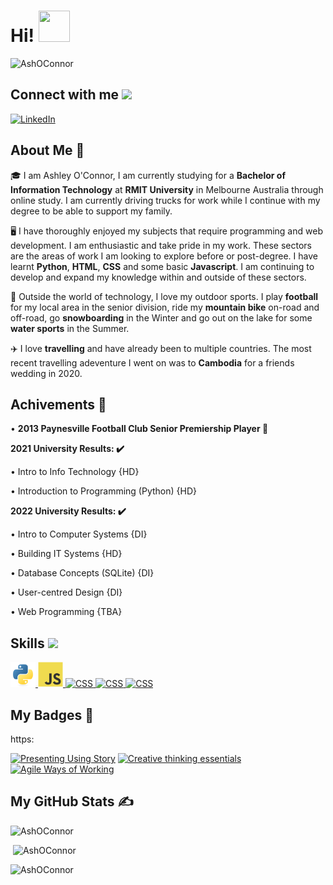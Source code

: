 <h1>Hi! <img src = "https://raw.githubusercontent.com/MartinHeinz/MartinHeinz/master/wave.gif" width="50" height="50"></h1>
<p> <img src="https://komarev.com/ghpvc/?username=AshOConnor" alt="AshOConnor" /> </p>

<h2> Connect with me <img src='https://raw.githubusercontent.com/ShahriarShafin/ShahriarShafin/main/Assets/handshake.gif' width="100"> </h2>
<p> <a href="https://www.linkedin.com/in/ash-oconnor/" target="_blank"> <img src="https://img.shields.io/badge/LinkedIn-0077B5?style=for-the-badge&logo=linkedin&logoColor=white" alt="LinkedIn"/> </a></p>

<h2>About Me 📣</h2>
<p>🎓 I am Ashley O'Connor, I am currently studying for a <b>Bachelor of Information Technology</b> at <b>RMIT University</b> in Melbourne Australia through online study. I am currently driving trucks for work while I continue with my degree to be able to support my family.</p>
<break>
<p>🖥️ I have thoroughly enjoyed my subjects that require programming and web development. I am enthusiastic and take pride in my work. These sectors are the areas of work I am looking to explore before or post-degree. I have learnt <b>Python</b>, <b>HTML</b>, <b>CSS</b> and some basic <b>Javascript</b>. I am continuing to develop and expand my knowledge within and outside of these sectors.</p>
<break>
<p>🌱 Outside the world of technology, I love my outdoor sports. I play <b>football</b> for my local area in the senior division, ride my <b>mountain bike</b> on-road and off-road, go <b>snowboarding</b> in the Winter and go out on the lake for some <b>water sports</b> in the Summer.</p>
<break>
<p>✈️ I love <b>travelling</b> and have already been to multiple countries. The most recent travelling adeventure I went on was to <b>Cambodia</b> for a friends wedding in 2020. 
</p>
<h2>Achivements 🏅</h2>
<p>&#x2022; <b>2013 Paynesville Football Club Senior Premiership Player 🏉</b>
</p>
<p><b>2021 University Results: ✔️</b></p>
<p>&#x2022; Intro to Info Technology {HD}</p>
<p>&#x2022; Introduction to Programming (Python) {HD}</p>

<p><b>2022 University Results: ✔️</b></p>
<p>&#x2022; Intro to Computer Systems {DI}</p>
<p>&#x2022; Building IT Systems {HD}</p>
<p>&#x2022; Database Concepts (SQLite) {DI}</p>
<p>&#x2022; User-centred Design {DI}</p>
<p>&#x2022; Web Programming {TBA}</p>
<break>

<h2> Skills <img src = "https://media2.giphy.com/media/QssGEmpkyEOhBCb7e1/giphy.gif?cid=ecf05e47a0n3gi1bfqntqmob8g9aid1oyj2wr3ds3mg700bl&rid=giphy.gif" width="32"></h2>
<p> <a href="https://www.python.org" target="_blank"> <img src="https://raw.githubusercontent.com/devicons/devicon/master/icons/python/python-original.svg" alt="python" width="40" height="40"/> </a> <a href="https://developer.mozilla.org/en-US/docs/Web/JavaScript" target="_blank"> <img src="https://raw.githubusercontent.com/devicons/devicon/master/icons/javascript/javascript-original.svg" alt="javascript" width="40" height="40"/> </a> <a href="https://en.wikipedia.org/wiki/CSS" target="_blank"> <img src="https://upload.wikimedia.org/wikipedia/commons/thumb/d/d5/CSS3_logo_and_wordmark.svg/1200px-CSS3_logo_and_wordmark.svg.png" alt="CSS" width="40" height="40"/> </a> <a href="https://en.wikipedia.org/wiki/HTML5" target="_blank"> <img src="https://upload.wikimedia.org/wikipedia/commons/thumb/6/61/HTML5_logo_and_wordmark.svg/1200px-HTML5_logo_and_wordmark.svg.png" alt="CSS" width="40" height="40"/> <a href="https://www.sqlite.org/index.html" target="_blank"> <img src="https://www.sqlite.org/images/sqlite370_banner.gif" alt="CSS" width="40" height="40"/> </p> </a>

<h2>My Badges 📕</h2>https:

<!--START_SECTION:badges-->
[![Presenting Using Story](https://images.credly.com/size/150x150/images/598f2073-6d4a-4326-8aef-5eb67a2cafd4/cd5df1e1d4b7dfb315f4124dca8476fe.png)](http://www.credly.com/badges/a9d1a01c-2400-4ebe-8ab0-8760b419771d "Presenting Using Story")
[![Creative thinking essentials](https://images.credly.com/size/150x150/images/59938b23-a0df-4515-b296-adb6f89057d3/f6108f81379233b239a0df742cc3c222.png)](http://www.credly.com/badges/35c0de4f-e799-4f0b-9425-9ba21878cd4a "Creative thinking essentials")
[![Agile Ways of Working](https://images.credly.com/size/150x150/images/ba031ea5-9a15-4d02-9746-5f7998db0587/29bf79722dfce48eadd17a0ebf836f46.png)](http://www.credly.com/badges/0f7253ac-317b-4905-9ef1-b921b6b12412 "Agile Ways of Working")
<!--END_SECTION:badges-->
<break>

<h2>My GitHub Stats ✍️</h2>
<p><img src="https://github-readme-streak-stats.herokuapp.com/?user=AshOConnor&theme=dark" alt="AshOConnor" /></p>
<break>
<p>&nbsp;<img src="https://github-readme-stats.vercel.app/api?username=AshOConnor&show_icons=true&locale=en&theme=dark" alt="AshOConnor" /></p>
<break>
<p><img src="https://github-readme-stats.vercel.app/api/top-langs?username=AshOConnor&show_icons=true&locale=en&layout=compact&theme=dark" alt="AshOConnor" /></p>
<break>
